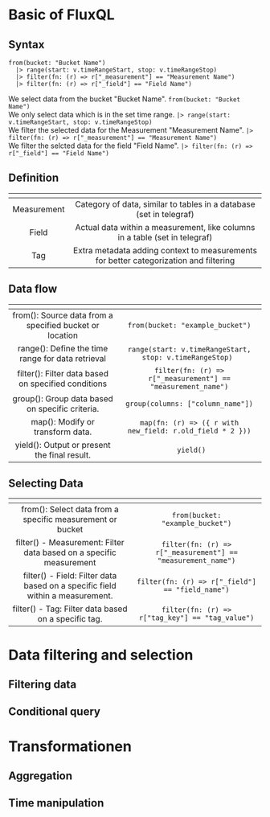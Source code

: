 # Basic of FluxQL
## Syntax
```
from(bucket: "Bucket Name")
  |> range(start: v.timeRangeStart, stop: v.timeRangeStop)
  |> filter(fn: (r) => r["_measurement"] == "Measurement Name")
  |> filter(fn: (r) => r["_field"] == "Field Name")
```
We select data from the bucket "Bucket Name". ```from(bucket: "Bucket Name")``` <br>
We only select data which is in the set time range. ```|> range(start: v.timeRangeStart, stop: v.timeRangeStop)``` <br>
We filter the selected data for the Measurement "Measurement Name". ```|> filter(fn: (r) => r["_measurement"] == "Measurement Name")``` <br>
We filter the selcted data for the field "Field Name". ```|> filter(fn: (r) => r["_field"] == "Field Name")``` <br>

## Definition
| <!-- -->      | <!-- -->        |
|:-------------:|:---------------:|
| Measurement | Category of data, similar to tables in a database (set in telegraf) |
| Field | Actual data within a measurement, like columns in a table (set in telegraf) |
| Tag | Extra metadata adding context to measurements for better categorization and filtering |

## Data flow
| <!-- -->      | <!-- -->        |
|:-------------:|:---------------:|
| from(): Source data from a specified bucket or location | ```from(bucket: "example_bucket")``` |
| range(): Define the time range for data retrieval | ```range(start: v.timeRangeStart, stop: v.timeRangeStop) ``` |
| filter(): Filter data based on specified conditions | ```filter(fn: (r) => r["_measurement"] == "measurement_name")``` |
| group(): Group data based on specific criteria. | ```group(columns: ["column_name"])``` |
| map(): Modify or transform data. | ```map(fn: (r) => ({ r with new_field: r.old_field * 2 }))``` |
| yield(): Output or present the final result. | ``` yield()``` |

## Selecting Data
| <!-- -->      | <!-- -->        |
|:-------------:|:---------------:|
| from(): Select data from a specific measurement or bucket | ```from(bucket: "example_bucket")``` |
| filter() - Measurement: Filter data based on a specific measurement | ```filter(fn: (r) => r["_measurement"] == "measurement_name")``` |
| filter() - Field: Filter data based on a specific field within a measurement. | ```filter(fn: (r) => r["_field"] == "field_name")``` |
| filter() - Tag: Filter data based on a specific tag. | ```filter(fn: (r) => r["tag_key"] == "tag_value")``` |

# Data filtering and selection
## Filtering data
## Conditional query

# Transformationen
## Aggregation
## Time manipulation

